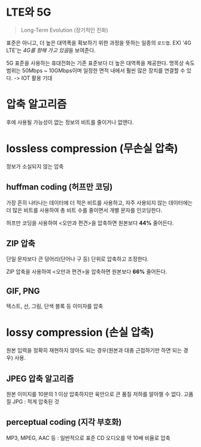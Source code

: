 # LTE와 5G

> Long-Term Evolution (장기적인 진화)

표준은 아니고, 더 높은 대역폭을 확보하기 위한 과정을 뜻하는 일종의 `로드맵`. EX) '4G LTE'는 *4G를 향해 가고 있음*을 보여준다.

5G 표준을 사용하는 휴대전화는 기존 표준보다 더 높은 대역폭을 제공한다. 명목상 속도 범위는 50Mbps ~ 10GMbps이며 일정한 면적 내에서 훨씬 많은 장치를 연결할 수 있다. -> IOT 활용 기대

# 압축 알고리즘

후에 사용될 가능성이 없는 정보의 비트를 줄이거나 없앤다.


# lossless compression (무손실 압축)

정보가 소실되지 않는 압축

## huffman coding (허프만 코딩)

가장 흔히 나타나는 데이터에 더 적은 비트를 사용하고, 자주 사용되지 않는 데이터에는 더 많은 비트를 사용하여 총 비트 수를 줄이면서 개별 문자를 인코딩한다.

허프만 코딩을 사용하여 <오만과 편견>을 압축하면 원본보다 **44%** 줄어든다.

## ZIP 압축

단일 문자보다 큰 덩어리(단어나 구 등) 단위로 압축하고 조정한다.

ZIP 압축을 사용하여 <오만과 편견>을 압축하면 원본보다 **66%** 줄어든다.

## GIF, PNG

텍스트, 선, 그림, 단색 블록 등 이미자를 압축

# lossy compression (손실 압축)

원본 입력을 정확히 재현하지 않아도 되는 경우(원본과 대충 근접하기만 하면 되는 경우) 사용.

## JPEG 압축 알고리즘

원본 이미지를 10분의 1 이상 압축하지만 육안으로 큰 품질 저하를 알아챌 수 없다. 고품질 JPG : 적게 압축된 것

## perceptual coding (지각 부호화)

MP3, MPEG, AAC 등 : 일반적으로 표준 CD 오디오를 약 10배 비율로 압축
